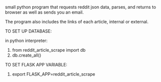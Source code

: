 small python program that requests reddit json data, parses, and returns to browser as well as sends you an email.

The program also includes the links of each article, internal or external.


TO SET UP DATABASE:

in python interpreter:

  1. from reddit_article_scrape import db
  2. db.create_all()

TO SET FLASK APP VARIABLE:

  1. export FLASK_APP=reddit_article_scrape

